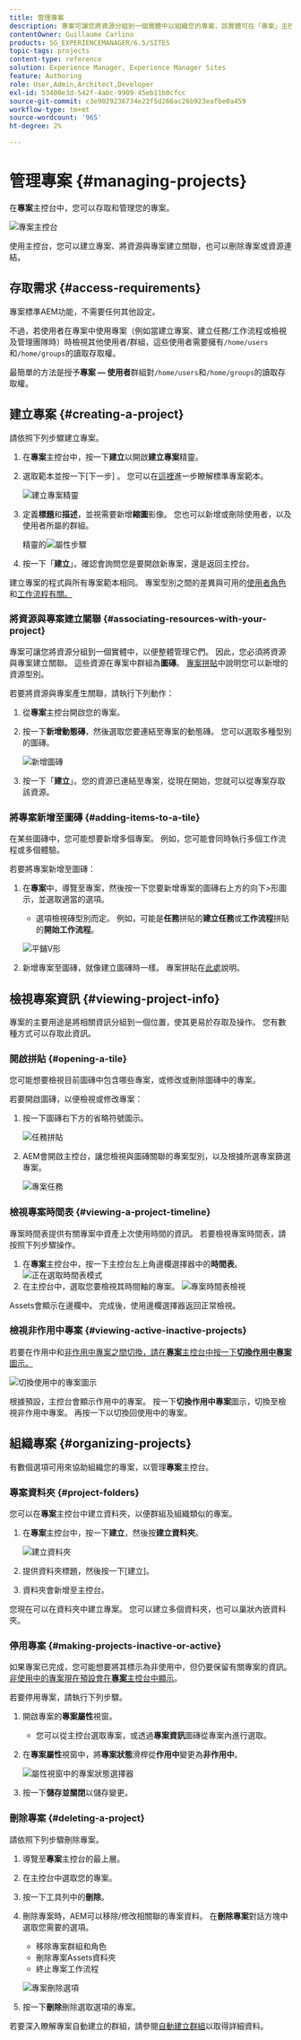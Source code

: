 ```yaml
---
title: 管理專案
description: 專案可讓您將資源分組到一個實體中以組織您的專案，該實體可在「專案」主控台中存取和管理
contentOwner: Guillaume Carlino
products: SG_EXPERIENCEMANAGER/6.5/SITES
topic-tags: projects
content-type: reference
solution: Experience Manager, Experience Manager Sites
feature: Authoring
role: User,Admin,Architect,Developer
exl-id: 53400e3d-542f-4abc-9909-45eb11b0cfcc
source-git-commit: c3e9029236734e22f5d266ac26b923eafbe0a459
workflow-type: tm+mt
source-wordcount: '965'
ht-degree: 2%

---
```


# 管理專案 {#managing-projects}

在&#x200B;**專案**&#x200B;主控台中，您可以存取和管理您的專案。

![專案主控台](assets/projects-console.png)

使用主控台，您可以建立專案、將資源與專案建立關聯，也可以刪除專案或資源連結。

## 存取需求 {#access-requirements}

專案標準AEM功能，不需要任何其他設定。

不過，若使用者在專案中使用專案（例如當建立專案、建立任務/工作流程或檢視及管理團隊時）時檢視其他使用者/群組，這些使用者需要擁有`/home/users`和`/home/groups`的讀取存取權。

最簡單的方法是授予&#x200B;**專案 — 使用者**&#x200B;群組對`/home/users`和`/home/groups`的讀取存取權。

## 建立專案 {#creating-a-project}

請依照下列步驟建立專案。

1. 在&#x200B;**專案**&#x200B;主控台中，按一下&#x200B;**建立**&#x200B;以開啟&#x200B;**建立專案**&#x200B;精靈。
1. 選取範本並按一下[下一步] **&#x200B;**。 您可以在[這裡](/help/sites-authoring/projects.md#project-templates)進一步瞭解標準專案範本。

   ![建立專案精靈](assets/create-project-wizard.png)

1. 定義&#x200B;**標題**&#x200B;和&#x200B;**描述**，並視需要新增&#x200B;**縮圖**&#x200B;影像。 您也可以新增或刪除使用者，以及使用者所屬的群組。

   精靈的![屬性步驟](assets/create-project-wizard-properties.png)

1. 按一下「**建立**」。確認會詢問您是要開啟新專案，還是返回主控台。

建立專案的程式與所有專案範本相同。 專案型別之間的差異與可用的[使用者角色](/help/sites-authoring/projects.md)和[工作流程有關。](/help/sites-authoring/projects-with-workflows.md)

### 將資源與專案建立關聯 {#associating-resources-with-your-project}

專案可讓您將資源分組到一個實體中，以便整體管理它們。 因此，您必須將資源與專案建立關聯。 這些資源在專案中群組為&#x200B;**圖磚**。 [專案拼貼](/help/sites-authoring/projects.md#project-tiles)中說明您可以新增的資源型別。

若要將資源與專案產生關聯，請執行下列動作：

1. 從&#x200B;**專案**&#x200B;主控台開啟您的專案。
1. 按一下&#x200B;**新增動態磚**，然後選取您要連結至專案的動態磚。 您可以選取多種型別的圖磚。

   ![新增圖磚](assets/project-add-tile.png)

1. 按一下「**建立**」。您的資源已連結至專案，從現在開始，您就可以從專案存取該資源。

### 將專案新增至圖磚 {#adding-items-to-a-tile}

在某些圖磚中，您可能想要新增多個專案。 例如，您可能會同時執行多個工作流程或多個體驗。

若要將專案新增至圖磚：

1. 在&#x200B;**專案**&#x200B;中，導覽至專案，然後按一下您要新增專案的圖磚右上方的向下>形圖示，並選取適當的選項。

   * 選項檢視磚型別而定。 例如，可能是&#x200B;**任務**&#x200B;拼貼的&#x200B;**建立任務**&#x200B;或&#x200B;**工作流程**&#x200B;拼貼的&#x200B;**開始工作流程**。

   ![平鋪V形](assets/project-tile-create-task.png)

1. 新增專案至圖磚，就像建立圖磚時一樣。 專案拼貼在[此處](/help/sites-authoring/projects.md#project-tiles)說明。

## 檢視專案資訊 {#viewing-project-info}

專案的主要用途是將相關資訊分組到一個位置，使其更易於存取及操作。 您有數種方式可以存取此資訊。

### 開啟拼貼 {#opening-a-tile}

您可能想要檢視目前圖磚中包含哪些專案，或修改或刪除圖磚中的專案。

若要開啟圖磚，以便檢視或修改專案：

1. 按一下圖磚右下方的省略符號圖示。

   ![任務拼貼](assets/project-tile-tasks.png)

1. AEM會開啟主控台，讓您檢視與圖磚關聯的專案型別，以及根據所選專案篩選專案。

   ![專案任務](assets/project-tasks.png)

### 檢視專案時間表 {#viewing-a-project-timeline}

專案時間表提供有關專案中資產上次使用時間的資訊。 若要檢視專案時間表，請按照下列步驟操作。

1. 在&#x200B;**專案**&#x200B;主控台中，按一下主控台左上角邊欄選擇器中的&#x200B;**時間表**。
   ![正在選取時間表模式](assets/projects-timeline-rail.png)
2. 在主控台中，選取您要檢視其時間軸的專案。
   ![專案時間表檢視](assets/project-timeline-view.png)

Assets會顯示在邊欄中。 完成後，使用邊欄選擇器返回正常檢視。

### 檢視非作用中專案 {#viewing-active-inactive-projects}

若要在作用中和[非作用中專案之間切換，請在&#x200B;**專案**&#x200B;主控台中按一下&#x200B;**切換作用中專案**&#x200B;圖示。](#making-projects-inactive-or-active)

![切換使用中的專案圖示](assets/projects-toggle-active.png)

根據預設，主控台會顯示作用中的專案。 按一下&#x200B;**切換作用中專案**&#x200B;圖示，切換至檢視非作用中專案。 再按一下以切換回使用中的專案。

## 組織專案 {#organizing-projects}

有數個選項可用來協助組織您的專案，以管理&#x200B;**專案**&#x200B;主控台。

### 專案資料夾 {#project-folders}

您可以在&#x200B;**專案**&#x200B;主控台中建立資料夾，以便群組及組織類似的專案。

1. 在&#x200B;**專案**&#x200B;主控台中，按一下&#x200B;**建立**，然後按&#x200B;**建立資料夾**。

   ![建立資料夾](assets/project-create-folder.png)

1. 提供資料夾標題，然後按一下[建立]。**&#x200B;**

1. 資料夾會新增至主控台。

您現在可以在資料夾中建立專案。 您可以建立多個資料夾，也可以巢狀內嵌資料夾。

### 停用專案 {#making-projects-inactive-or-active}

如果專案已完成，您可能想要將其標示為非使用中，但仍要保留有關專案的資訊。 [非使用中的專案現在預設會在&#x200B;**專案**&#x200B;主控台中顯示](#viewing-active-inactive-projects)。

若要停用專案，請執行下列步驟。

1. 開啟專案的&#x200B;**專案屬性**&#x200B;視窗。
   * 您可以從主控台選取專案，或透過&#x200B;**專案資訊**&#x200B;圖磚從專案內進行選取。
1. 在&#x200B;**專案屬性**&#x200B;視窗中，將&#x200B;**專案狀態**&#x200B;滑桿從&#x200B;**作用中**&#x200B;變更為&#x200B;**非作用中**。

   ![屬性視窗中的專案狀態選擇器](assets/project-status.png)

1. 按一下&#x200B;**儲存並關閉**&#x200B;以儲存變更。

### 刪除專案 {#deleting-a-project}

請依照下列步驟刪除專案。

1. 導覽至&#x200B;**專案**&#x200B;主控台的最上層。
1. 在主控台中選取您的專案。
1. 按一下工具列中的&#x200B;**刪除**。
1. 刪除專案時，AEM可以移除/修改相關聯的專案資料。 在&#x200B;**刪除專案**&#x200B;對話方塊中選取您需要的選項。
   * 移除專案群組和角色
   * 刪除專案Assets資料夾
   * 終止專案工作流程

   ![專案刪除選項](assets/project-delete-options.png)
1. 按一下&#x200B;**刪除**&#x200B;刪除選取選項的專案。

若要深入瞭解專案自動建立的群組，請參閱[自動建立群組](/help/sites-authoring/projects.md#auto-group-creation)以取得詳細資料。
